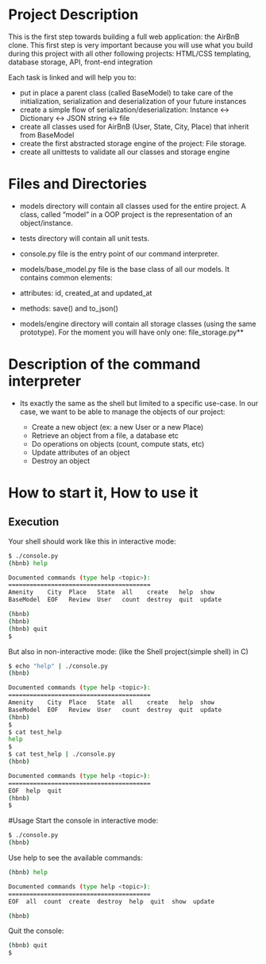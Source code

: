# Project Description
This is the first step towards building a full web application: the AirBnB clone. This first step is very important because you will use what you build during this project with all other following projects: HTML/CSS templating, database storage, API, front-end integration

Each task is linked and will help you to:

- put in place a parent class (called BaseModel) to take care of the initialization, serialization and deserialization of your future instances
- create a simple flow of serialization/deserialization: Instance <-> Dictionary <-> JSON string <-> file
- create all classes used for AirBnB (User, State, City, Place) that inherit from BaseModel
- create the first abstracted storage engine of the project: File storage.
- create all unittests to validate all our classes and storage engine

# Files and Directories
- models directory will contain all classes used for the entire project. A class, called “model” in a OOP project is the representation of an object/instance.

- tests directory will contain all unit tests.

- console.py file is the entry point of our command interpreter.

- models/base_model.py file is the base class of all our models. It contains common elements:

- attributes: id, created_at and updated_at

- methods: save() and to_json()

- models/engine directory will contain all storage classes (using the same prototype). For the moment you will have only one: file_storage.py**


# Description of the command interpreter
- Its exactly the same as the shell but limited to a specific use-case. In our case, we want to be able to manage the objects of our project:

  - Create a new object (ex: a new User or a new Place)
  - Retrieve an object from a file, a database etc
  - Do operations on objects (count, compute stats, etc)
  - Update attributes of an object
  - Destroy an object

# How to start it, How to use it
## Execution
Your shell should work like this in interactive mode:
```bash
$ ./console.py
(hbnb) help

Documented commands (type help <topic>):
========================================
Amenity    City  Place   State  all    create   help  show
BaseModel  EOF   Review  User   count  destroy  quit  update

(hbnb)
(hbnb)
(hbnb) quit
$
```
But also in non-interactive mode: (like the Shell project(simple shell) in C)
```bash
$ echo "help" | ./console.py
(hbnb)

Documented commands (type help <topic>):
========================================
Amenity    City  Place   State  all    create   help  show
BaseModel  EOF   Review  User   count  destroy  quit  update
(hbnb)
$
$ cat test_help
help
$
$ cat test_help | ./console.py
(hbnb)

Documented commands (type help <topic>):
========================================
EOF  help  quit
(hbnb)
$
```
#Usage
Start the console in interactive mode:
```bash
$ ./console.py
(hbnb)
```
Use help to see the available commands:
```bash
(hbnb) help

Documented commands (type help <topic>):
========================================
EOF  all  count  create  destroy  help  quit  show  update

(hbnb)
```
Quit the console:
```bash
(hbnb) quit
$
```
